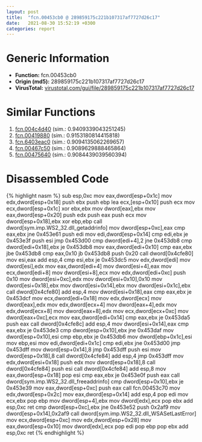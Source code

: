 ```yaml
---
layout: post
title:  "fcn.00453cb0 @ 289859175c221b107317af7727d26c17"
date:   2021-08-30 15:52:19 +0300
categories: report
---
```


# Generic Information
- **Function:** fcn.00453cb0
- **Origin (md5):** 289859175c221b107317af7727d26c17
- **VirusTotal:** [virustotal.com/gui/file/289859175c221b107317af7727d26c17][virustotal_ref]



# Similar Functions

1. [fcn.004c4d40][similar_1_ref] (sim.: 0.9409339043251245)
2. [fcn.00419880][similar_2_ref] (sim.: 0.9153180814415818)
3. [fcn.6403eac0][similar_3_ref] (sim.: 0.9094135062269657)
4. [fcn.00467c50][similar_4_ref] (sim.: 0.9089629888465864)
5. [fcn.00475640][similar_5_ref] (sim.: 0.9084439039560394)


# Disassembled Code

{% highlight nasm %}
sub esp,0xc
mov eax,dword[esp+0x1c]
mov edx,dword[esp+0x18]
push ebx
push ebp
lea ecx,[esp+0x10]
push ecx
mov ecx,dword[esp+0x1c]
xor ebx,ebx
mov dword[eax],ebx
mov eax,dword[esp+0x20]
push edx
push eax
push ecx
mov dword[esp+0x18],ebx
xor ebp,ebp
call dword[sym.imp.WS2_32.dll_getaddrinfo]
mov dword[esp+0xc],eax
cmp eax,ebx
jne 0x453e61
push edi
mov edi,dword[esp+0x14]
cmp edi,ebx
je 0x453e3f
push esi
jmp 0x453d00
cmp dword[edi+4],2
jne 0x453db8
cmp dword[edi+0x18],ebx
je 0x453db8
mov eax,dword[edi+0x10]
cmp eax,ebx
jbe 0x453db8
cmp eax,0x10
jb 0x453db8
push 0x20
call dword[0x4cfe80]
mov esi,eax
add esp,4
cmp esi,ebx
je 0x453dc5
mov edx,dword[edi]
mov dword[esi],edx
mov eax,dword[edi+4]
mov dword[esi+4],eax
mov ecx,dword[edi+8]
mov dword[esi+8],ecx
mov edx,dword[edi+0xc]
push 0x10
mov dword[esi+0xc],edx
mov dword[esi+0x10],0x10
mov dword[esi+0x18],ebx
mov dword[esi+0x14],ebx
mov dword[esi+0x1c],ebx
call dword[0x4cfe80]
add esp,4
mov dword[esi+0x18],eax
cmp eax,ebx
je 0x453dcf
mov ecx,dword[edi+0x18]
mov edx,dword[ecx]
mov dword[eax],edx
mov edx,dword[ecx+4]
mov dword[eax+4],edx
mov edx,dword[ecx+8]
mov dword[eax+8],edx
mov ecx,dword[ecx+0xc]
mov dword[eax+0xc],ecx
mov eax,dword[edi+0x14]
cmp eax,ebx
je 0x453da5
push eax
call dword[0x4cfe8c]
add esp,4
mov dword[esi+0x14],eax
cmp eax,ebx
je 0x453de3
cmp dword[esp+0x10],ebx
jne 0x453daf
mov dword[esp+0x10],esi
cmp ebp,ebx
je 0x453db6
mov dword[ebp+0x1c],esi
mov ebp,esi
mov edi,dword[edi+0x1c]
cmp edi,ebx
jne 0x453d00
jmp 0x453dff
mov dword[esp+0x14],8
jmp 0x453dff
push esi
mov dword[esp+0x18],8
call dword[0x4cfe84]
add esp,4
jmp 0x453dff
mov edx,dword[esi+0x18]
push edx
mov dword[esp+0x18],8
call dword[0x4cfe84]
push esi
call dword[0x4cfe84]
add esp,8
mov eax,dword[esp+0x18]
pop esi
cmp eax,ebx
je 0x453e0f
push eax
call dword[sym.imp.WS2_32.dll_freeaddrinfo]
cmp dword[esp+0x10],ebx
je 0x453e39
mov eax,dword[esp+0xc]
push eax
call fcn.00453c70
mov edx,dword[esp+0x2c]
mov eax,dword[esp+0x14]
add esp,4
pop edi
mov ecx,ebx
pop ebp
mov dword[esp+4],ebx
mov dword[edx],ecx
pop ebx
add esp,0xc
ret 
cmp dword[esp+0xc],ebx
jne 0x453e52
push 0x2af9
mov dword[esp+0x14],0x2af9
call dword[sym.imp.WS2_32.dll_WSASetLastError]
mov ecx,dword[esp+0xc]
mov edx,dword[esp+0x28]
mov eax,dword[esp+0x10]
mov dword[edx],ecx
pop edi
pop ebp
pop ebx
add esp,0xc
ret 
{% endhighlight %}


[similar_1_ref]: /report/fcn.004c4d40@279a61b1e76da49531f1f16fd1102a2d
[similar_2_ref]: /report/fcn.00419880@e2ba7f10eb234338a49853c34d7d9c56
[similar_3_ref]: /report/fcn.6403eac0@07e4412910bcf0f5969ef64c44eecb2d
[similar_4_ref]: /report/fcn.00467c50@4fe6510221c33bf023f6abed461fc13f
[similar_5_ref]: /report/fcn.00475640@4fe6510221c33bf023f6abed461fc13f
[virustotal_ref]: https://www.virustotal.com/gui/file/289859175c221b107317af7727d26c17